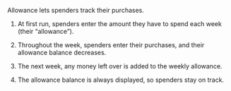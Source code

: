 Allowance lets spenders track their purchases.

1. At first run, spenders enter the amount they have to spend each week (their “allowance”).

2. Throughout the week, spenders enter their purchases, and their allowance balance decreases.

3. The next week, any money left over is added to the weekly allowance. 

4. The allowance balance is always displayed, so spenders stay on track.